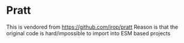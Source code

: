 # Pratt

This is vendored from https://github.com/jrop/pratt
Reason is that the original code is hard/impossible to import into ESM based
projects
